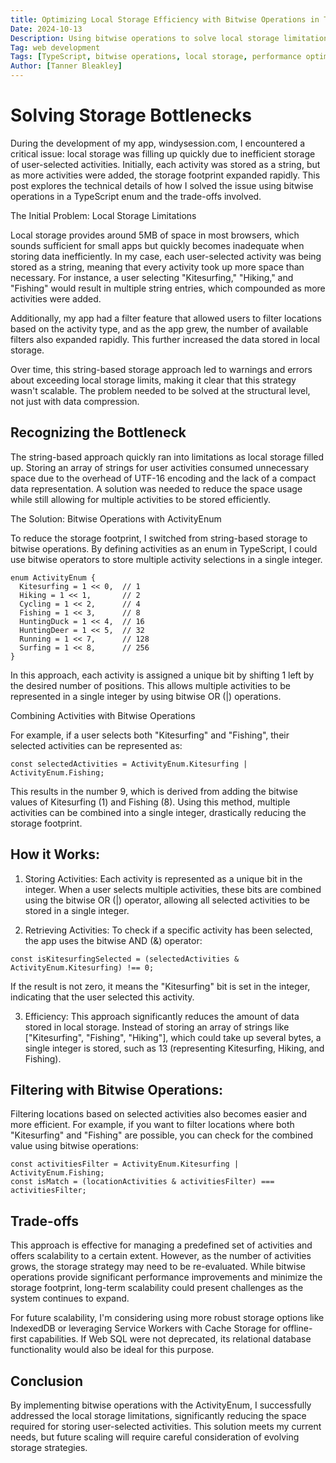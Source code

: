 ```yaml
---
title: Optimizing Local Storage Efficiency with Bitwise Operations in TypeScript Enum
Date: 2024-10-13
Description: Using bitwise operations to solve local storage limitations by compactly storing user-selected activities in a TypeScript application.
Tag: web development
Tags: [TypeScript, bitwise operations, local storage, performance optimization, enum, JavaScript, development]
Author: [Tanner Bleakley]
---
```


# Solving Storage Bottlenecks

During the development of my app, windysession.com, I encountered a critical issue: local storage was filling up quickly due to inefficient storage of user-selected activities. Initially, each activity was stored as a string, but as more activities were added, the storage footprint expanded rapidly. This post explores the technical details of how I solved the issue using bitwise operations in a TypeScript enum and the trade-offs involved.

The Initial Problem: Local Storage Limitations

Local storage provides around 5MB of space in most browsers, which sounds sufficient for small apps but quickly becomes inadequate when storing data inefficiently. In my case, each user-selected activity was being stored as a string, meaning that every activity took up more space than necessary. For instance, a user selecting "Kitesurfing," "Hiking," and "Fishing" would result in multiple string entries, which compounded as more activities were added.

Additionally, my app had a filter feature that allowed users to filter locations based on the activity type, and as the app grew, the number of available filters also expanded rapidly. This further increased the data stored in local storage.

Over time, this string-based storage approach led to warnings and errors about exceeding local storage limits, making it clear that this strategy wasn't scalable. The problem needed to be solved at the structural level, not just with data compression.

## Recognizing the Bottleneck

The string-based approach quickly ran into limitations as local storage filled up. Storing an array of strings for user activities consumed unnecessary space due to the overhead of UTF-16 encoding and the lack of a compact data representation. A solution was needed to reduce the space usage while still allowing for multiple activities to be stored efficiently.

The Solution: Bitwise Operations with ActivityEnum

To reduce the storage footprint, I switched from string-based storage to bitwise operations. By defining activities as an enum in TypeScript, I could use bitwise operators to store multiple activity selections in a single integer.

```
enum ActivityEnum {
  Kitesurfing = 1 << 0,  // 1
  Hiking = 1 << 1,       // 2
  Cycling = 1 << 2,      // 4
  Fishing = 1 << 3,      // 8
  HuntingDuck = 1 << 4,  // 16
  HuntingDeer = 1 << 5,  // 32
  Running = 1 << 7,      // 128
  Surfing = 1 << 8,      // 256
}
```

In this approach, each activity is assigned a unique bit by shifting 1 left by the desired number of positions. This allows multiple activities to be represented in a single integer by using bitwise OR (|) operations.

Combining Activities with Bitwise Operations

For example, if a user selects both "Kitesurfing" and "Fishing", their selected activities can be represented as:

```
const selectedActivities = ActivityEnum.Kitesurfing | ActivityEnum.Fishing;
```

This results in the number 9, which is derived from adding the bitwise values of Kitesurfing (1) and Fishing (8). Using this method, multiple activities can be combined into a single integer, drastically reducing the storage footprint.

## How it Works:

1. Storing Activities: Each activity is represented as a unique bit in the integer. When a user selects multiple activities, these bits are combined using the bitwise OR (|) operator, allowing all selected activities to be stored in a single integer.


2. Retrieving Activities: To check if a specific activity has been selected, the app uses the bitwise AND (&) operator:


```
const isKitesurfingSelected = (selectedActivities & ActivityEnum.Kitesurfing) !== 0;
```

If the result is not zero, it means the "Kitesurfing" bit is set in the integer, indicating that the user selected this activity.

3. Efficiency: This approach significantly reduces the amount of data stored in local storage. Instead of storing an array of strings like ["Kitesurfing", "Fishing", "Hiking"], which could take up several bytes, a single integer is stored, such as 13 (representing Kitesurfing, Hiking, and Fishing).



## Filtering with Bitwise Operations:

Filtering locations based on selected activities also becomes easier and more efficient. For example, if you want to filter locations where both "Kitesurfing" and "Fishing" are possible, you can check for the combined value using bitwise operations:

```
const activitiesFilter = ActivityEnum.Kitesurfing | ActivityEnum.Fishing;
const isMatch = (locationActivities & activitiesFilter) === activitiesFilter;
```

## Trade-offs

This approach is effective for managing a predefined set of activities and offers scalability to a certain extent. However, as the number of activities grows, the storage strategy may need to be re-evaluated. While bitwise operations provide significant performance improvements and minimize the storage footprint, long-term scalability could present challenges as the system continues to expand.

For future scalability, I'm considering using more robust storage options like IndexedDB or leveraging Service Workers with Cache Storage for offline-first capabilities. If Web SQL were not deprecated, its relational database functionality would also be ideal for this purpose.

## Conclusion

By implementing bitwise operations with the ActivityEnum, I successfully addressed the local storage limitations, significantly reducing the space required for storing user-selected activities. This solution meets my current needs, but future scaling will require careful consideration of evolving storage strategies.

